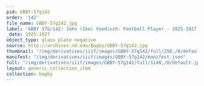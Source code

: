 ```yaml
---
pid: GBBY-57g142
order: '142'
file_name: GBBY-57g142.jpg
label: 'GBBY 57G/142: John (Ike) Voedisch: Football Player - 1925-1927'
_date: 1925-1927
object_type: glass plate negative
source: http://archives.nd.edu/Bagby/GBBY-57g142.jpg
thumbnail: "/img/derivatives/iiif/images/GBBY-57g142/full/250,/0/default.jpg"
manifest: "/img/derivatives/iiif/images/GBBY-57g142/manifest.json"
full: "/img/derivatives/iiif/images/GBBY-57g142/full/1140,/0/default.jpg"
layout: generic_collection_item
collection: bagby
---
```

